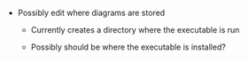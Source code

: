- Possibly edit where diagrams are stored 

    - Currently creates a directory where the executable is run

    - Possibly should be where the executable is installed?